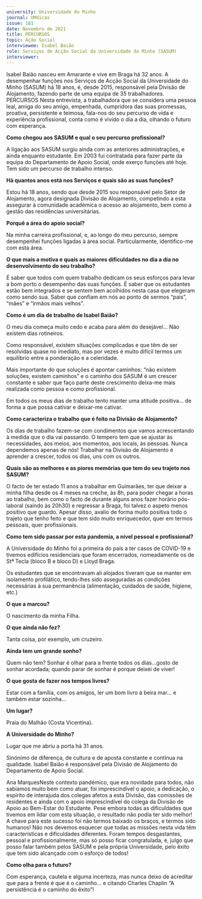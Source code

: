 ```yaml
---
university: Universidade do Minho
journal: UMdicas 
issue: 181
date: Novembro de 2021
title: PERCURSOS
topic: Ação Social
interviewee: Isabel Baião
role: Serviços de Acção Social da Universidade do Minho (SASUM)
interviewer: 
---
```

Isabel Baião nasceu em Amarante e vive em Braga há 32 anos. A desempenhar funções nos Serviços de Acção Social da Universidade do Minho (SASUM) há 18 anos, é, desde 2015, responsável pela Divisão de Alojamento, fazendo parte de uma equipa de 35 trabalhadores.   PERCURSOS Nesta entrevista, a trabalhadora que se considera uma pessoa leal, amiga do seu amigo, empenhada, cumpridora das suas promessas, proativa, persistente e teimosa, fala-nos do seu percurso de vida e experiência profissional, conta como é vivido o dia a dia, olhando o futuro com esperança.

**Como chegou aos SASUM e qual o seu percurso profissional?**

A ligação aos SASUM surgiu ainda com as anteriores administrações, e ainda enquanto estudante. Em 2003 fui contratada para fazer parte da equipa do Departamento de Apoio Social, onde exerço funções até hoje. Tem sido um percurso de trabalho intenso.

**Há quantos anos está nos Serviços e quais são as suas funções?**

Estou há 18 anos, sendo que desde 2015 sou responsável pelo Setor de Alojamento, agora designada Divisão de Alojamento, competindo a esta assegurar à comunidade académica o acesso ao alojamento, bem como a gestão das residências universitárias.

**Porquê a área do apoio social?**

Na minha carreira profissional, e, ao longo do meu percurso, sempre desempenhei funções ligadas à área social. Particularmente, identifico-me com esta área.

**O que mais a motiva e quais as maiores dificuldades no dia a dia no desenvolvimento do seu trabalho?**

É saber que todos com quem trabalho dedicam os seus esforços para levar a bom porto o desempenho das suas funções. É saber que os estudantes estão bem integrados e se sentem bem acolhidos nesta casa que elegeram como sendo sua. Saber que confiam em nós ao ponto de sermos “pais”, “mães” e “irmãos mais velhos”.

**Como é um dia de trabalho de Isabel Baião?**

O meu dia começa muito cedo e acaba para além do desejável… Não existem dias rotineiros.

Como responsável, existem situações complicadas e que têm de ser resolvidas quase no imediato, mas por vezes é muito difícil termos um equilíbrio entre a ponderação e a celeridade.

Mais importante do que soluções é apontar caminhos: “não existem soluções, existem caminhos” e o caminho dos SASUM é um crescer constante e saber que faço parte deste crescimento deixa-me mais realizada como pessoa e como profissional.

Em todos os meus dias de trabalho tento manter uma atitude positiva… de forma a que possa cativar e deixar-me cativar.

**Como caracteriza o trabalho que é feito na Divisão de Alojamento?**

Os dias de trabalho fazem-se com condimentos que vamos acrescentando à medida que o dia vai passando. O tempero tem que se ajustar às necessidades, aos meios, aos momentos, aos locais, às pessoas. Nunca dependemos apenas de nós! Trabalhar na Divisão de Alojamento é aprender a crescer, todos os dias, uns com os outros.

**Quais são as melhores e as piores memórias que tem do seu trajeto nos SASUM?**

O facto de ter estado 11 anos a trabalhar em Guimarães, ter que deixar a minha filha desde os 4 meses na creche, às 8h, para poder chegar a horas ao trabalho, bem como o facto de durante alguns anos fazer horário pós-laboral (saindo às 20h30) e regressar a Braga, foi talvez o aspeto menos positivo que guardo. Apesar disso, avalio de forma muito positiva todo o trajeto que tenho feito e que tem sido muito enriquecedor, quer em termos pessoais, quer profissionais.

**Como tem sido passar por esta pandemia, a nível pessoal e profissional?**

A Universidade do Minho foi a primeira do país a ter casos de COVID-19 e tivemos edifícios residenciais que foram encerrados, nomeadamente os de Stª Tecla (bloco B e bloco D) e Lloyd Braga.

Os estudantes que se encontravam ali alojados tiveram que se manter em isolamento profilático, tendo-lhes sido asseguradas as condições necessárias à sua permanência (alimentação, cuidados de saúde, higiene, etc.)

**O que a marcou?**

O nascimento da minha Filha.

**O que ainda não fez?**

Tanta coisa, por exemplo, um cruzeiro.

**Ainda tem um grande sonho?**

Quem não tem? Sonhar é olhar para a frente todos os dias…gosto de sonhar acordada; quando parar de sonhar é porque deixei de viver!

**O que gosta de fazer nos tempos livres?**

Estar com a família, com os amigos, ler um bom livro à beira mar... e também estar sozinha…

**Um lugar?**

Praia do Malhão (Costa Vicentina).

**A Universidade do Minho?**

Lugar que me abriu a porta há 31 anos.

Sinónimo de diferença, de cultura e de aposta constante e contínua na qualidade. Isabel Baião é responsável pela Divisão de Alojamento do Departamento de Apoio Social.

Ana MarquesNeste contexto pandémico, que era novidade para todos, não sabíamos muito bem como atuar, foi imprescindível o apoio, a dedicação, o espirito de interajuda dos colegas afetos a esta Divisão, das comissões de residentes e ainda com o apoio imprescindível do colega da Divisão de Apoio ao Bem-Estar do Estudante. Pese embora todas as dificuldades que tivemos em lidar com esta situação, o resultado não podia ter sido melhor! A chave para este sucesso foi não termos baixado os braços, e termos sido humanos! Não nos devemos esquecer que todas as missões nesta vida têm características e dificuldades diferentes. Foram tempos desgastantes, pessoal e profissionalmente, mas só posso ficar congratulada, e, julgo que posso falar também pelos SASUM e pela própria Universidade, pelo êxito que tem sido alcançado com o esforço de todos!

**Como olha para o futuro?**

Com esperança, cautela e alguma incerteza, mas nunca deixo de acreditar que para a frente é que é o caminho… e citando Charles Chaplin “A persistência é o caminho do êxito”!

